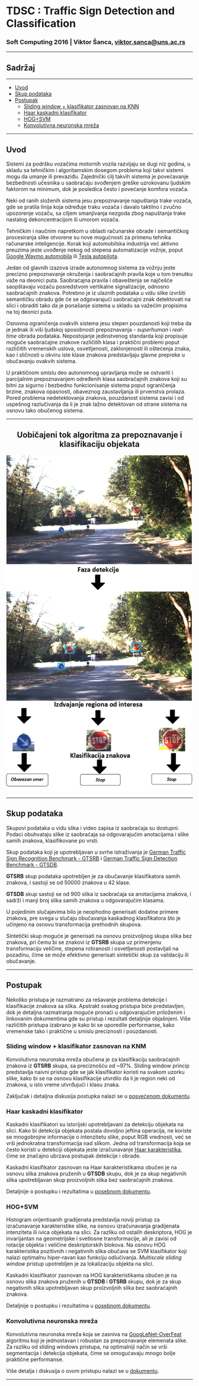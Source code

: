 
# TDSC : Traffic Sign Detection and Classification

### Soft Computing 2016 | Viktor Šanca, viktor.sanca@uns.ac.rs
---

## Sadržaj
---

* [Uvod](#uvod)
* [Skup podataka](#podaci)
* [Postupak](#postupak)
    * [Sliding window + klasifikator zasnovan na KNN](#cnn_naive)
    * [Haar kaskadni klasifikator](#haar)
	* [HOG+SVM](#hog)
    * [Konvolutivna neuronska mreža](#cnn)

---

## Uvod<a name="uvod"></a>

Sistemi za podršku vozačima motornih vozila razvijaju se dugi niz godina, u skladu sa tehničkim i algoritamskim dosegom problema koji takvi sistemi mogu da umanje ili prevaziđu. Zajednički cilj takvih sistema je povećavanje bezbednosti učesnika u saobraćaju svođenjem greške uzrokovanu ljudskim faktorom na minimum, dok je posledica često i povećanje komfora vozača.

Neki od ranih složenih sistema jesu prepoznavanje napuštanja trake vozača, gde se pratila linija koja određuje traku vozača i davalo taktilno i zvučno upozorenje vozaču, sa ciljem smanjivanja nezgoda zbog napuštanja trake nastalog dekoncentracijom ili umorom vozača. 

Tehničkim i naučnim napretkom u oblasti računarske obrade i semantičkog procesiranja slike otvorene su nove mogućnosti za primenu tehnika računarske inteligencije. Korak koji automobilska industrija već aktivno preuzima jeste uvođenje nekog od stepena automatizacije vožnje, poput [Google Waymo automobila](https://waymo.com/) ili [Tesla autopilota](https://www.tesla.com/autopilot). 

Jedan od glavnih izazova izrade autonomnog sistema za vožnju jeste precizno prepoznavanje okruženja i saobraćajnih pravila koje u tom trenutku važe na deonici puta. Saobraćajna pravila i obaveštenja se najčešće saopštavaju vozaču posredstvom vertikalne signalizacije, odnosno saobraćajnih znakova. Potrebno je iz ulaznih podataka u vidu slike izvršiti semantičku obradu gde će se odgovarajući saobraćajni znak detektovati na slici i obraditi tako da je ponašanje sistema u skladu sa važećim propisima na toj deonici puta. 

Osnovna ograničenja ovakvih sistema jesu stepen pouzdanosti koji treba da je jednak ili viši ljudskoj sposobnosti prepoznavanja - *superhuman* i *real-time* obrada podataka. Nepostojanje jedinstvenog standarda koji propisuje moguće saobraćajne znakove različitih klasa i praktični problemi poput različitih vremenskih uslova, osvetljenosti, zaklonjenosti ili oštećenja znaka, kao i sličnosti u okviru iste klase znakova predstavljaju glavne prepreke u obučavanju ovakvih sistema. 

U praktičnom smislu deo autonomnog upravljanja može se ostvariti i parcijalnim prepoznavanjem određenih klasa saobraćajnih znakova koji su bitni za sigurno i bezbedno funkcionisanje sistema poput ograničenja brzine, znakova opasnosti, obaveznog zaustavljanja ili prvenstva prolaza. Pored problema nedetektovanja znakova, pouzdanost sistema zavisi i od uspešnog razlučivanja da li je znak lažno detektovan od strane sistema na osnovu tako obučenog sistema.

---

<h2><center>Uobičajeni tok algoritma za prepoznavanje i klasifikaciju objekata</center></h2>

![Tok algoritma](images/tok_algoritma.png)

---

## Skup podataka<a name="podaci"></a>

Skupovi podataka u vidu slika i video zapisa iz saobraćaja su dostupni. Podaci obuhvataju slike iz saobraćaja sa odgovarajućim anotacijama i slike samih znakova, klasifikovane po vrsti. 

Skup podataka koji je upotrebljavan u svrhe istraživanja je [German Traffic Sign Recognition Benchmark - GTSRB](http://benchmark.ini.rub.de/?section=gtsrb&subsection=news) i [German Traffic Sign Detection Benchmark - GTSDB](http://benchmark.ini.rub.de/?section=gtsdb&subsection=news). 

**GTSRB** skup podataka upotrebljen je za obučavanje klasifikatora samih znakova, i sastoji se od 50000 znakova u 42 klase.

**GTSDB** skup sastoji se od 900 slika iz saobraćaja sa anotacijama znakova, i sadrži i manji broj slika samih znakova u odgovarajućim klasama.

U pojedinim slučajevima bilo je neophodno generisati dodatne primere znakova, pre svega u slučaju obučavanja kaskadnog klasifikatora što je učinjeno na osnovu transformacija prethodnih skupova.

Sintetički skup moguće je generisati na osnovu proizvoljnog skupa slika bez znakova, pri čemu bi se znakovi iz **GTSRB** skupa uz primenjenu transformaciju veličine, stepena rotiranosti i osvetljenosti postavljali na pozadinu, čime se može efektivno generisati sintetički skup za validaciju ili obučavanje.

---

## Postupak<a name="postupak"></a>

Nekoliko pristupa je razmatrano za rešavanje problema detekcije i klasifikacije znakova sa slika. Apstrakt svakog pristupa biće predstavljen, dok je detaljna razmatranja moguće pronaći u odgovarajućim priloženim i linkovanim dokumentima gde su pristup i rezultati detaljnije objašnjeni. Više različitih pristupa izabrano je kako bi se uporedile performanse, kako vremenske tako i praktične u smislu preciznosti i pouzdanosti.


### Sliding window + klasifikator zasnovan na KNM<a name="cnn_naive"></a>

Konvolutivna neuronska mreža obučena je za klasifikaciju saobraćajnih znakova iz **GTSRB** skupa, sa preciznošću od ~97%. Sliding window princip predstavlja naivni pristup gde se jak klasifikator koristi na svakom uzorku slike, kako bi se na osnovu klasifikacije utvrdilo da li je region neki od znakova, u isto vreme utvrđujući i klasu znaka.

Zaključak i detaljna diskusija postupka nalazi se u [posvećenom dokumentu](SlidingCNN/SlidingCNN.ipynb).


### Haar kaskadni klasifikator<a name="haar"></a>

Kaskadni klasifikatori su istorijski upotrebljavani za detekciju objekata na slici. Kako bi detekcija objekata postala dovoljno jeftina operacija, ne koriste se mnogobrojne informacije o intenzitetu slike, poput RGB vrednosti, već se vrši jednokratna transformacija nad slikom. Jedna od transformacija koja se često koristi u detekciji objekata jeste izračunavanje [Haar karakteristika](https://en.wikipedia.org/wiki/Haar-like_features), čime se značajno ubrzava postupak detekcije i obrade.

Kaskadni klasifikator zasnovan na Haar karakteristikama obučen je na osnovu slika znakova pruženih u **GTSDB** skupu, dok je za skup negativnih slika upotrebljavan skup proizvoljnih slika bez saobraćajnih znakova.

Detaljnije o postupku i rezultatima u [posebnom dokumentu](HaarDetector/HaarDetector.ipynb).


### HOG+SVM<a name="hog"></a>

Histogram orijentisanih gradijenata predstavlja noviji pristup za izračunavanje karakteristike slike, na osnovu izračunavanja gradijenata intenziteta ili ivica objekata na slici. Za razliku od ostalih deskriptora, HOG je invarijantan na geometrijske i svetlosne transformacije, ali je zavisi od rotacije objekta i veličine deskriptorskih blokova. Na osnovu HOG karakteristika pozitivnih i negativnih slika obučava se SVM klasifikator koji nalazi optimalnu hiper-ravan kao funkciju odlučivanja. *Multiscale sliding window* pristup upotrebljen je za lokalizaciju objekta na slici.

Kaskadni klasifikator zasnovan na HOG karakteristikama obučen je na osnovu slika znakova pruženih u **GTSDB** i **GTSRB** skupu, dok je za skup negativnih slika upotrebljavan skup proizvoljnih slika bez saobraćajnih znakova.

Detaljnije o postupku i rezultatima u [posebnom dokumentu](HOGSVM/HOGSVM.ipynb).


### Konvolutivna neuronska mreža<a name="cnn"></a>

Konvolutivna neuronska mreža koja se zasniva na [GoogLeNet-OverFeat](https://arxiv.org/pdf/1506.04878.pdf) algoritmu koji je jednostavan i robustan za prepoznavanje elemenata slike. Za razliku od sliding windows pristupa, na optimalniji način se vrši segmentacija i detekcija objekata, čime se omogućavaju mnogo bolje praktične performanse.

Više detalja i diskusija o ovom pristupu nalazi se u [dokumentu](TensorDetector/TensorDetector.ipynb).


---


```python

```
